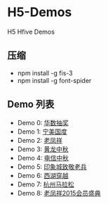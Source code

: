 # H5-Demos
H5 Hfive Demos

## 压缩
* npm install -g fis-3
* npm install -g font-spider

## Demo 列表
* Demo 0: [华数抽奖](http://www.hydeze.com/s/huashu/index.html)
* Demo 1: [宁美国度](http://www.hydeze.com/s/ningmei/index.html)
* Demo 2: [老凤祥](http://www.hydeze.com/s/phoenix/index.html)
* Demo 3: [黄龙中秋](http://www.hydeze.com/s/mid_autumn/index.html)
* Demo 4: [电信中秋](http://www.hydeze.com/s/mid_autumn2/index.html)
* Demo 5: [印象城致敬老兵](http://www.hydeze.com/s/soldier/index.html)
* Demo 6: [西湖穿越](http://www.hydeze.com/s/cross/index.html)
* Demo 7: [杭州马拉松](http://www.hydeze.com/s/marathon/index.html)
* Demo 8: [老凤祥2015会员盛典](http://www.hydeze.com/s/lfx2/index.html)
